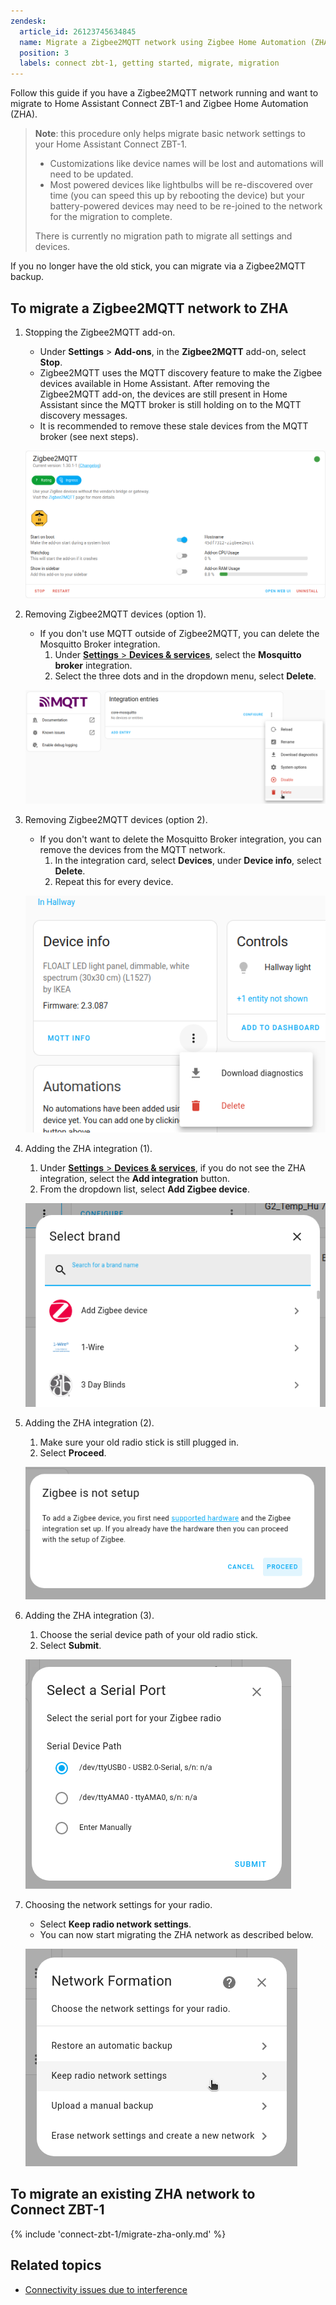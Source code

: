 ```yaml
---
zendesk:
  article_id: 26123745634845
  name: Migrate a Zigbee2MQTT network using Zigbee Home Automation (ZHA)
  position: 3
  labels: connect zbt-1, getting started, migrate, migration
---
```


Follow this guide if you have a Zigbee2MQTT network running and want to migrate to Home Assistant Connect&nbsp;ZBT-1 and Zigbee Home Automation (ZHA).

>**Note**: this procedure only helps migrate basic network settings to your Home Assistant Connect ZBT-1.
> - Customizations like device names will be lost and automations will need to be updated.
> - Most powered devices like lightbulbs will be re-discovered over time (you can speed this up by rebooting the device) but your battery-powered devices may need to be re-joined to the network for the migration to complete.
>
> There is currently no migration path to migrate all settings and devices.

If you no longer have the old stick, you can migrate via a Zigbee2MQTT backup.

## To migrate a Zigbee2MQTT network to ZHA

1. Stopping the Zigbee2MQTT add-on.
   - Under **Settings** > **Add-ons**, in the **Zigbee2MQTT** add-on, select **Stop**.
   - Zigbee2MQTT uses the MQTT discovery feature to make the Zigbee devices available in Home Assistant. After removing the Zigbee2MQTT add-on, the devices are still present in Home Assistant since the MQTT broker is still holding on to the MQTT discovery messages.
   - It is recommended to remove these stale devices from the MQTT broker (see next steps).

   ![Stop the Zigbee2MQTT add-on](/static/img/connect-zbt-1/z2m-delete-add-on.png)

2. Removing Zigbee2MQTT devices (option 1).
   - If you don't use MQTT outside of Zigbee2MQTT, you can delete the Mosquitto Broker integration.
     1. Under [**Settings** > **Devices & services**](https://my.home-assistant.io/redirect/integrations/), select the **Mosquitto broker** integration.
     2. Select the three dots and in the dropdown menu, select **Delete**.

   ![Remove Zigbee2MQTT devices (option 1)](/static/img/connect-zbt-1/z2m-mqq-integration-new-01.png)

3. Removing Zigbee2MQTT devices (option 2).
   - If you don't want to delete the Mosquitto Broker integration, you can remove the devices from the MQTT network.
     1. In the integration card, select **Devices**, under **Device info**, select **Delete**.
     2. Repeat this for every device.

   ![Remove Zigbee2MQTT devices (option 2)](/static/img/connect-zbt-1/z2m-mqtt-dereg-device-01.png)

4. Adding the ZHA integration (1).
   1. Under [**Settings** > **Devices & services**](https://my.home-assistant.io/redirect/integrations/), if you do not see the ZHA integration, select the **Add integration** button.
   2. From the dropdown list, select **Add Zigbee device**.

   ![Add ZHA integration (1)](/static/img/connect-zbt-1/z2m-migrate-zha-15.png)

5. Adding the ZHA integration (2).
   1. Make sure your old radio stick is still plugged in.
   2. Select **Proceed**.

   ![Add ZHA integration (2)](/static/img/connect-zbt-1/z2m-migrate-zha-13.png)

6. Adding the ZHA integration (3).
   1. Choose the serial device path of your old radio stick.
   2. Select **Submit**.

   ![Add ZHA integration (3)](/static/img/connect-zbt-1/z2m-migrate-zha-14.png)

7. Choosing the network settings for your radio.
   - Select **Keep radio network settings**.
   - You can now start migrating the ZHA network as described below.

   ![Choose the network settings for your radio](/static/img/connect-zbt-1/z2m-migrate-zha-01.png)

## To migrate an existing ZHA network to Connect&nbsp;ZBT-1

{% include 'connect-zbt-1/migrate-zha-only.md' %}

## Related topics

- [Connectivity issues due to interference](/hc/en-us/articles/26124431414557)